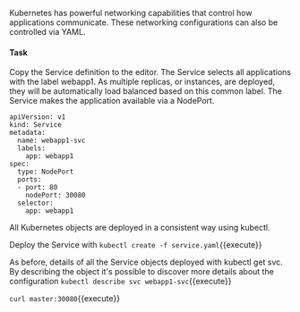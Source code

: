 Kubernetes has powerful networking capabilities that control how applications communicate. These networking configurations can also be controlled via YAML.

#### Task
Copy the Service definition to the editor. The Service selects all applications with the label webapp1. As multiple replicas, or instances, are deployed, they will be automatically load balanced based on this common label. The Service makes the application available via a NodePort.

```
apiVersion: v1
kind: Service
metadata:
  name: webapp1-svc
  labels:
    app: webapp1
spec:
  type: NodePort
  ports:
  - port: 80
    nodePort: 30080
  selector:
    app: webapp1
```
All Kubernetes objects are deployed in a consistent way using kubectl.

Deploy the Service with `kubectl create -f service.yaml`{{execute}}

As before, details of all the Service objects deployed with kubectl get svc. By describing the object it's possible to discover more details about the configuration 
`kubectl describe svc webapp1-svc`{{execute}}

`curl master:30080`{{execute}}

